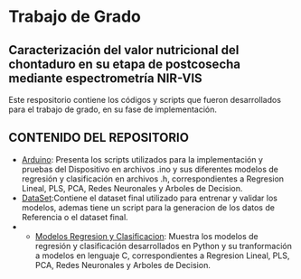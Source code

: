 # Trabajo de Grado 

## Caracterización del valor nutricional del chontaduro en su etapa de postcosecha mediante espectrometría NIR-VIS

Este respositorio contiene los códigos y scripts que fueron desarrollados para el trabajo de grado, en su fase de implementación.

## CONTENIDO DEL REPOSITORIO
* [Arduino](https://github.com/eduardoj12/TESIS/tree/main/Arduino):  Presenta los scripts utilizados para la implementación y pruebas del Dispositivo en archivos .ino y sus diferentes modelos de regresión y clasificación en archivos .h, correspondientes a Regresion Lineal, PLS, PCA, Redes Neuronales y Arboles de Decision.
* [DataSet](https://github.com/eduardoj12/TESIS/tree/main/Dataset):Contiene el dataset final utilizado para entrenar y validar los modelos, ademas tiene un script para la generacion de los datos de Referencia o el dataset final.
* * [Modelos Regresion y Clasificacion](https://github.com/eduardoj12/TESIS/tree/2f3fedbe0224a0db11a128f4dacd673c2c7ee045/Modelos%20Regresion%20y%20Clasificacion): Muestra los modelos de regresión y clasificación desarrollados en Python y su tranformación a modelos en lenguaje C, correspondientes a Regresion Lineal, PLS, PCA, Redes Neuronales y Arboles de Decision.

